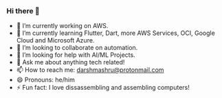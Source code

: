 ### Hi there 👋

<!--
**darshmashru/darshmashru** is a ✨ _special_ ✨ repository because its `README.md` (this file) appears on your GitHub profile.

Here are some ideas to get you started:
-->

- 🔭 I’m currently working on AWS.
- 🌱 I’m currently learning Flutter, Dart, more AWS Services, OCI, Google Cloud and Microsoft Azure.
- 👯 I’m looking to collaborate on automation.
- 🤔 I’m looking for help with AI/ML Projects.
- 💬 Ask me about anything tech related!
- 📫 How to reach me: darshmashru@protonmail.com
- 😄 Pronouns: he/him
- ⚡ Fun fact: I love dissassembling and assembling computers!
